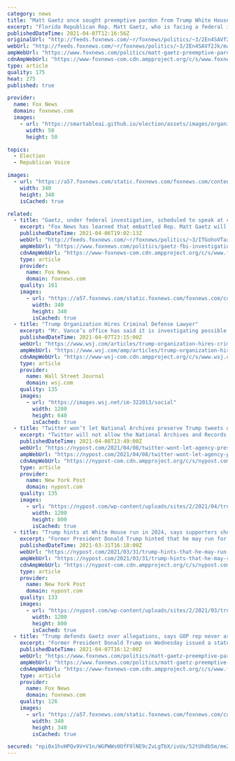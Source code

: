 ```yaml
---
category: news
title: "Matt Gaetz once sought preemptive pardon from Trump White House: source"
excerpt: "Florida Republican Rep. Matt Gaetz, who is facing a federal investigation over allegations of sexual misconduct, asked President Trump's White House for a preemptive pardon at the end of his term, Fox News has confirmed."
publishedDateTime: 2021-04-07T12:16:56Z
originalUrl: "http://feeds.foxnews.com/~r/foxnews/politics/~3/2En4SAVf2Jk/matt-gaetz-preemptive-pardon-trump-white-house"
webUrl: "http://feeds.foxnews.com/~r/foxnews/politics/~3/2En4SAVf2Jk/matt-gaetz-preemptive-pardon-trump-white-house"
ampWebUrl: "https://www.foxnews.com/politics/matt-gaetz-preemptive-pardon-trump-white-house.amp"
cdnAmpWebUrl: "https://www-foxnews-com.cdn.ampproject.org/c/s/www.foxnews.com/politics/matt-gaetz-preemptive-pardon-trump-white-house.amp"
type: article
quality: 175
heat: 275
published: true

provider:
  name: Fox News
  domain: foxnews.com
  images:
    - url: "https://smartableai.github.io/election/assets/images/organizations/foxnews.com-50x50.jpg"
      width: 50
      height: 50

topics:
  - Election
  - Republican Voice

images:
  - url: "https://a57.foxnews.com/static.foxnews.com/foxnews.com/content/uploads/2020/10/340/340/brooke-singman-headshot.jpg?ve=1&tl=1"
    width: 340
    height: 340
    isCached: true

related:
  - title: "Gaetz, under federal investigation, scheduled to speak at conservative summit at Trump-owned resort"
    excerpt: "Fox News has learned that embattled Rep. Matt Gaetz will speak at a conference in Florida later this week who’s organizers are strong supporter of former President Trump."
    publishedDateTime: 2021-04-06T19:02:13Z
    webUrl: "http://feeds.foxnews.com/~r/foxnews/politics/~3/ITGohoVTaxA/gaetz-fbi-investigation-conservative-summit-trump-owned-resort"
    ampWebUrl: "https://www.foxnews.com/politics/gaetz-fbi-investigation-conservative-summit-trump-owned-resort.amp"
    cdnAmpWebUrl: "https://www-foxnews-com.cdn.ampproject.org/c/s/www.foxnews.com/politics/gaetz-fbi-investigation-conservative-summit-trump-owned-resort.amp"
    type: article
    provider:
      name: Fox News
      domain: foxnews.com
    quality: 161
    images:
      - url: "https://a57.foxnews.com/static.foxnews.com/foxnews.com/content/uploads/2019/03/340/340/PaulSteinhauser.jpg?ve=1&tl=1"
        width: 340
        height: 340
        isCached: true
  - title: "Trump Organization Hires Criminal Defense Lawyer"
    excerpt: "Mr. Vance’s office has said it is investigating possible bank, tax or insurance fraud. Prosecutors have subpoenaed information from former President Donald Trump’s banks, lenders, an insurance broker and other parties, The Wall Street Journal has ..."
    publishedDateTime: 2021-04-07T23:15:00Z
    webUrl: "https://www.wsj.com/articles/trump-organization-hires-criminal-defense-lawyer-11617837781"
    ampWebUrl: "https://www.wsj.com/amp/articles/trump-organization-hires-criminal-defense-lawyer-11617837781"
    cdnAmpWebUrl: "https://www-wsj-com.cdn.ampproject.org/c/s/www.wsj.com/amp/articles/trump-organization-hires-criminal-defense-lawyer-11617837781"
    type: article
    provider:
      name: Wall Street Journal
      domain: wsj.com
    quality: 135
    images:
      - url: "https://images.wsj.net/im-322013/social"
        width: 1280
        height: 640
        isCached: true
  - title: "Twitter won’t let National Archives preserve Trump tweets on platform"
    excerpt: "Twitter will not allow the National Archives and Records Administration to create preserved versions of former President Donald Trump’s tweets accessible on its platform — in the first time ..."
    publishedDateTime: 2021-04-08T13:49:00Z
    webUrl: "https://nypost.com/2021/04/08/twitter-wont-let-agency-preserve-trump-tweets-on-platform/"
    ampWebUrl: "https://nypost.com/2021/04/08/twitter-wont-let-agency-preserve-trump-tweets-on-platform/amp/"
    cdnAmpWebUrl: "https://nypost-com.cdn.ampproject.org/c/s/nypost.com/2021/04/08/twitter-wont-let-agency-preserve-trump-tweets-on-platform/amp/"
    type: article
    provider:
      name: New York Post
      domain: nypost.com
    quality: 135
    images:
      - url: "https://nypost.com/wp-content/uploads/sites/2/2021/04/trump-tweets-73.jpg?quality=90&strip=all&w=1200"
        width: 1200
        height: 800
        isCached: true
  - title: "Trump hints at White House run in 2024, says supporters should have ‘hope’"
    excerpt: "Former President Donald Trump hinted that he may run for the White House in 2024, saying his supporters should have “hope.” Trump was interviewed by Lara Trump, his daughter in law,"
    publishedDateTime: 2021-03-31T16:18:00Z
    webUrl: "https://nypost.com/2021/03/31/trump-hints-that-he-may-run-for-white-house-in-2024/"
    ampWebUrl: "https://nypost.com/2021/03/31/trump-hints-that-he-may-run-for-white-house-in-2024/amp/"
    cdnAmpWebUrl: "https://nypost-com.cdn.ampproject.org/c/s/nypost.com/2021/03/31/trump-hints-that-he-may-run-for-white-house-in-2024/amp/"
    type: article
    provider:
      name: New York Post
      domain: nypost.com
    quality: 133
    images:
      - url: "https://nypost.com/wp-content/uploads/sites/2/2021/03/trump-running-23.jpg?quality=90&strip=all&w=1200"
        width: 1200
        height: 800
        isCached: true
  - title: "Trump defends Gaetz over allegations, says GOP rep never asked him for preemptive pardon"
    excerpt: "Former President Donald Trump on Wednesday issued a statement in defense of Florida Republican Rep. Matt Gaetz, a political ally who is facing a federal investigation over allegations of sexual misconduct."
    publishedDateTime: 2021-04-07T16:12:00Z
    webUrl: "https://www.foxnews.com/politics/matt-gaetz-preemptive-pardon-trump-white-house"
    ampWebUrl: "https://www.foxnews.com/politics/matt-gaetz-preemptive-pardon-trump-white-house.amp"
    cdnAmpWebUrl: "https://www-foxnews-com.cdn.ampproject.org/c/s/www.foxnews.com/politics/matt-gaetz-preemptive-pardon-trump-white-house.amp"
    type: article
    provider:
      name: Fox News
      domain: foxnews.com
    quality: 126
    images:
      - url: "https://a57.foxnews.com/static.foxnews.com/foxnews.com/content/uploads/2020/10/340/340/brooke-singman-headshot.jpg?ve=1&tl=1"
        width: 340
        height: 340
        isCached: true

secured: "npi0x1hvHPQv9V+V1n/WGPWWs0OfF9lNE9cZvLgTbX/ivUx/52tUhdb5m/me2F7LcwHPX4Xt+KfcApSklytFB2k9dTxnPn/6Y3RfuuoMgtAVnj/zgwOvcUnlGOxS6J7nJ1irEv8CpfzD9+Qy47YIVwn6AYOuazNo4GJE9eLC+jyfIzV8CLd95uza0MkBL8xO1ahkCSYXjKJjBDStzMpRqqsvlMG98dArL2Q5Nh68jqlmdRVR2WMhPF6sbcZ6MUMqyVBIb42jJjXMJKzPlqwHaP5aaU2YbnlqImYwTIU2BQOVBp3WiPVwgYGdhVG8VkeVxhwxiQiw1bhTT9QWVWCypK1D8gsoubucY+MbXuJDc4g=;PY6LFoV/j6uYct2zWxc7iQ=="
---
```


